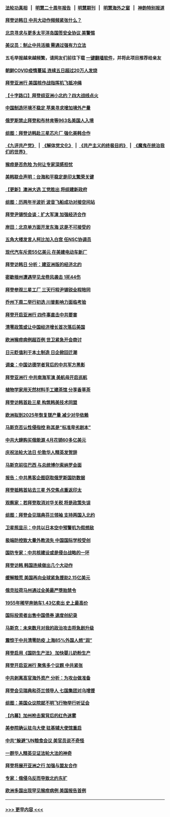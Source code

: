 #### [法轮功真相](https://github.com/gfw-breaker/truth/blob/master/README.md?t=0) &nbsp;&nbsp;|&nbsp;&nbsp; [明慧二十周年报告](https://github.com/gfw-breaker/mh-reports/blob/master/README.md?t=0) &nbsp;&nbsp;|&nbsp;&nbsp;[明慧期刊](https://github.com/gfw-breaker/mh-qikan) &nbsp;&nbsp;|&nbsp;&nbsp; [明慧海外之窗](https://github.com/gfw-breaker/mh-news/blob/master/README.md?t=0) &nbsp;&nbsp;|&nbsp;&nbsp; [神韵特别报道](https://github.com/gfw-breaker/mh-news/blob/master/shenyun.md?t=0)
#### [拜登访韩日 中共大动作频频紧张什么？](../pages/nsc418/n13741055.md?t=05221701) 
#### [北京寻求与更多太平洋岛国签安全协议 美警惕](../pages/nsc418/n13742363.md?t=05221701) 
#### [美议员：制止中共活摘 需通过强有力立法](../pages/nsc418/n13742390.md?t=05221701) 
#### 五毛举报越来越频繁，请网友们前往下载 [一键翻墙软件](https://github.com/gfw-breaker/ssr-accounts)，并将此项目推荐给亲友
#### [朝鲜COVID疫情蔓延 连续五日超过20万人发烧](../pages/nsc418/n13742381.md?t=05221701) 
#### [拜登亚洲行 美国核作战指挥机飞抵冲绳](../pages/nsc418/n13742344.md?t=05221701) 
#### [【十字路口】拜登组亚洲小北约？四大战线点火](../pages/nsc418/n13742212.md?t=05221701) 
#### [中国制造环境不稳定 苹果寻求增加境外产量](../pages/nsc418/n13742351.md?t=05221701) 
#### [俄罗斯禁止拜登和布林肯等963名美国人入境](../pages/nsc418/n13742356.md?t=05221701) 
#### [组图：拜登访韩赴三星芯片厂 强化美韩合作](../pages/nsc418/n13742270.md?t=05221701) 
#### [《九评共产党》](https://github.com/begood0513/9ping.md/blob/master/README.md) &nbsp;|&nbsp; [《解体党文化》](../../../../jtdwh.md/blob/master/README.md)  &nbsp;|&nbsp; [《共产主义的终极目的》](../../../../gczydzjmd.md/blob/master/README.md) &nbsp;|&nbsp; [《魔鬼在统治我们的世界》](../../../../mgztzwmdsj.md/blob/master/README.md) 
#### [猴痘是否危险 为何让专家深感担忧](../pages/nsc418/n13742322.md?t=05221701) 
#### [美韩联合声明：台海和平稳定是印太繁荣关键](../pages/nsc418/n13742268.md?t=05221701) 
#### [【更新】澳洲大选 工党胜出 将组建新政府](../pages/nsc418/n13742149.md?t=05221701) 
#### [组图：历两年半波折 波音飞船成功对接空间站](../pages/nsc418/n13742189.md?t=05221701) 
#### [拜登尹锡悦会谈：扩大军演 加强经济合作](../pages/nsc418/n13742175.md?t=05221701) 
#### [岸田：北京单方面开发东海 这是不可接受的](../pages/nsc418/n13742102.md?t=05221701) 
#### [五角大楼发言人柯比加入白宫 任NSC协调员](../pages/nsc418/n13742052.md?t=05221701) 
#### [现代汽车斥资55亿美元 在美建电动车新厂](../pages/nsc418/n13742083.md?t=05221701) 
#### [拜登访韩日 分析：建亚洲版的经济北约](../pages/nsc418/n13741994.md?t=05221701) 
#### [密歇根州遭遇罕见龙卷风袭击 1死44伤](../pages/nsc418/n13742000.md?t=05221701) 
#### [拜登参观三星工厂 三天行程尹锡锐全程陪同](../pages/nsc418/n13741945.md?t=05221701) 
#### [乔州下周二举行初选 川普影响力面临考验](../pages/nsc418/n13741800.md?t=05221701) 
#### [拜登开启亚洲行 四件事直击中共要害](../pages/nsc418/n13741755.md?t=05221701) 
#### [清零政策或让中国经济增长首次落后美国](../pages/nsc418/n13741818.md?t=05221701) 
#### [欧洲猴痘病例超百例 世卫紧急开会商讨](../pages/nsc418/n13741723.md?t=05221701) 
#### [日元贬值利于本土制造 日企掀回迁潮](../pages/nsc418/n13741770.md?t=05221701) 
#### [调查：中国访德学者背后的中共军方黑影](../pages/nsc418/n13741472.md?t=05221701) 
#### [拜登亚洲行 中共南海军演 美航母开启巡航](../pages/nsc418/n13741761.md?t=05221701) 
#### [植物学家用天然材料手工建茶馆 分享香草茶](../pages/nsc418/n13741640.md?t=05221701) 
#### [拜登访韩首赴三星 构筑韩美技术同盟](../pages/nsc418/n13741675.md?t=05221701) 
#### [欧洲拟到2025年恢复镁产量 减少对华依赖](../pages/nsc418/n13741694.md?t=05221701) 
#### [马斯克否认性侵指控 称其是“标准卑劣剧本”](../pages/nsc418/n13741699.md?t=05221701) 
#### [中共大肆购买俄能源 4月花销60多亿美元](../pages/nsc418/n13741698.md?t=05221701) 
#### [庆祝法轮大法日 伦敦华人精英发贺辞](../pages/nsc418/n13741593.md?t=05221701) 
#### [马斯克前往巴西 与总统博尔索纳罗会面](../pages/nsc418/n13741592.md?t=05221701) 
#### [报告：中共黑客企图窃取俄罗斯国防数据](../pages/nsc418/n13741568.md?t=05221701) 
#### [拜登抵韩首站去三星 外交焦点重返印太](../pages/nsc418/n13741591.md?t=05221701) 
#### [观察家：若拜登取消对华关税 将是政策失误](../pages/nsc418/n13741274.md?t=05221701) 
#### [组图：拜登会见瑞典芬兰领袖 支持两国入北约](../pages/nsc418/n13741475.md?t=05221701) 
#### [卫星照显示：中共以日本空中预警机为假想敌](../pages/nsc418/n13741441.md?t=05221701) 
#### [极端防控致大量外教流失 中国国际学校受创](../pages/nsc418/n13741383.md?t=05221701) 
#### [国防专家：中共核建设或是侵台战略的一环](../pages/nsc418/n13741297.md?t=05221701) 
#### [拜登访韩 韩国连续做出几个大动作](../pages/nsc418/n13741304.md?t=05221701) 
#### [缓解粮荒 美国再向全球紧急援助2.15亿美元](../pages/nsc418/n13741078.md?t=05221701) 
#### [俄克拉荷马州通过全美最严堕胎禁令](../pages/nsc418/n13741074.md?t=05221701) 
#### [1955年稀罕奔驰车1.43亿卖出 史上最高价](../pages/nsc418/n13741072.md?t=05221701) 
#### [国际投资者出售中国债券 速度创纪录](../pages/nsc418/n13740982.md?t=05221701) 
#### [马斯克：未来数月对我的政治攻击将急剧升级](../pages/nsc418/n13740174.md?t=05221701) 
#### [震惊于中共清零防疫 上海85%外国人想“润”](../pages/nsc418/n13740877.md?t=05221701) 
#### [拜登启用《国防生产法》 加快婴儿奶粉生产](../pages/nsc418/n13740929.md?t=05221701) 
#### [拜登开启亚洲行 聚焦多个议题 中共紧张](../pages/nsc418/n13740664.md?t=05221701) 
#### [中共剥离高官海外资产 分析：为攻台做准备](../pages/nsc418/n13740959.md?t=05221701) 
#### [拜登会见瑞典和芬兰领导人 七国集团对乌增援](../pages/nsc418/n13740812.md?t=05221701) 
#### [组图：美国众议院就不明飞行物举行听证会](../pages/nsc418/n13740784.md?t=05221701) 
#### [【内幕】加州枪击案背后的红色迷雾](../pages/nsc418/n13740526.md?t=05221701) 
#### [美参院确认驻乌大使 驻基辅大使馆重启](../pages/nsc418/n13740719.md?t=05221701) 
#### [中共“躲避”UN粮食会议 美官员说不奇怪](../pages/nsc418/n13740742.md?t=05221701) 
#### [一群华人精英见证法轮大法的神奇](../pages/nsc418/n13739102.md?t=05221701) 
#### [拜登将展开亚洲之行 加强与盟友合作](../pages/nsc418/n13740583.md?t=05221701) 
#### [专家：俄侵乌反而导致北约东扩](../pages/nsc418/n13740571.md?t=05221701) 
#### [欧洲多国出现罕见猴痘病例 美国报告首例](../pages/nsc418/n13740548.md?t=05221701) 

----
#### [ >>> 更早内容 <<< ](../indexes/nsc418-earlier.md)
